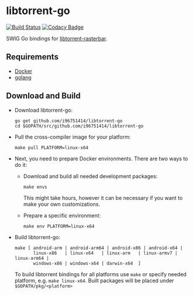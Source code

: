 # libtorrent-go

[![Build Status](https://github.com/i96751414/libtorrent-go/workflows/build/badge.svg)](https://github.com/i96751414/libtorrent-go/actions?query=workflow%3Abuild)
[![Codacy Badge](https://app.codacy.com/project/badge/Grade/72b98f810dc940269ca765d4b709f7ee)](https://www.codacy.com/gh/i96751414/libtorrent-go/dashboard?utm_source=github.com&amp;utm_medium=referral&amp;utm_content=i96751414/libtorrent-go&amp;utm_campaign=Badge_Grade)

SWIG Go bindings for [libtorrent-rasterbar](https://github.com/arvidn/libtorrent).

## Requirements

-   [Docker](https://docs.docker.com/engine/installation/)
-   [golang](https://golang.org/doc/install)

## Download and Build

-   Download libtorrent-go:

    ```shell
    go get github.com/i96751414/libtorrent-go
    cd $GOPATH/src/github.com/i96751414/libtorrent-go
    ```

-   Pull the cross-compiler image for your platform:

    ```shell
    make pull PLATFORM=linux-x64
    ```

-   Next, you need to prepare Docker environments. There are two ways to do it:

    -   Download and build all needed development packages:

        ```shell
        make envs
        ```

        This might take hours, however it can be necessary if you want to make your own customizations.

    -   Prepare a specific environment:

        ```shell
        make env PLATFORM=linux-x64
        ```

-   Build libtorrent-go:

    ```shell
    make [ android-arm | android-arm64 | android-x86 | android-x64 |
           linux-x86   | linux-x64   | linux-arm   | linux-armv7 | linux-arm64 |
           windows-x86 | windows-x64 | darwin-x64  ]
    ```

    To build libtorrent bindings for all platforms use `make` or specify needed platform, e.g. `make linux-x64`.
    Built packages will be placed under `$GOPATH/pkg/<platform>`
